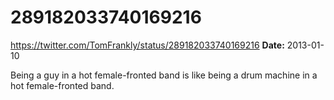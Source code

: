 # 289182033740169216
https://twitter.com/TomFrankly/status/289182033740169216
**Date:** 2013-01-10

Being a guy in a hot female-fronted band is like being a drum machine in a hot female-fronted band.

